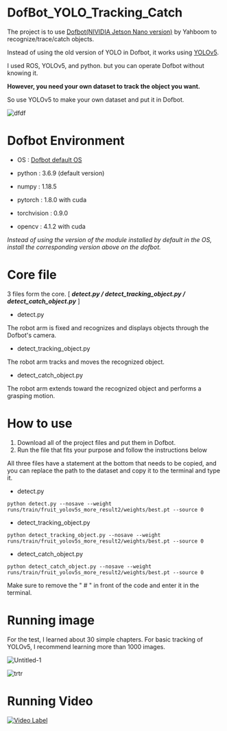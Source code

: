 # DofBot_YOLO_Tracking_Catch

The project is to use [Dofbot(NIVIDIA Jetson Nano version)](https://category.yahboom.net/products/dofbot-jetson_nano) by Yahboom to recognize/trace/catch objects.

Instead of using the old version of YOLO in Dofbot, it works using [YOLOv5](https://github.com/ultralytics/yolov5).

I used ROS, YOLOv5, and python. but you can operate Dofbot without knowing it.

**However, you need your own dataset to track the object you want.**

So use YOLOv5 to make your own dataset and put it in Dofbot.

![dfdf](https://user-images.githubusercontent.com/117415885/205278535-0fe3520a-3fbb-46e5-90b2-b97a8fb834fb.png)

# Dofbot Environment

* OS : [Dofbot default OS](http://www.yahboom.net/study/Dofbot-Jetson_nano)

* python : 3.6.9 (default version)

* numpy : 1.18.5

* pytorch : 1.8.0 with cuda

* torchvision : 0.9.0

* opencv : 4.1.2 with cuda

*Instead of using the version of the module installed by default in the OS, install the corresponding version above on the dofbot.*

# Core file

3 files form the core. [ _**detect.py / detect_tracking_object.py / detect_catch_object.py**_ ]

* detect.py

The robot arm is fixed and recognizes and displays objects through the Dofbot's camera.

* detect_tracking_object.py

The robot arm tracks and moves the recognized object.

* detect_catch_object.py

The robot arm extends toward the recognized object and performs a grasping motion.

# How to use

1. Download all of the project files and put them in Dofbot.
2. Run the file that fits your purpose and follow the instructions below

All three files have a statement at the bottom that needs to be copied, and you can replace the path to the dataset and copy it to the terminal and type it.


* detect.py

```
python detect.py --nosave --weight runs/train/fruit_yolov5s_more_result2/weights/best.pt --source 0
```

* detect_tracking_object.py

```
python detect_tracking_object.py --nosave --weight runs/train/fruit_yolov5s_more_result2/weights/best.pt --source 0
```

* detect_catch_object.py

```
python detect_catch_object.py --nosave --weight runs/train/fruit_yolov5s_more_result2/weights/best.pt --source 0
```

Make sure to remove the " # " in front of the code and enter it in the terminal.

# Running image

For the test, I learned about 30 simple chapters. For basic tracking of YOLOv5, I recommend learning more than 1000 images.

![Untitled-1](https://github.com/zecube/DofBot_YOLO_Tracking_Catch/assets/117415885/b550fe3f-402b-4ab4-bc9b-5156b28dbadf)

![trtr](https://user-images.githubusercontent.com/117415885/205426970-f748aca3-269f-46e0-9bfb-9a49de2d63f1.png)


# Running Video

[![Video Label](http://img.youtube.com/vi/yIqBl2SDZG8/0.jpg)](https://youtu.be/yIqBl2SDZG8)

